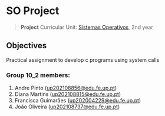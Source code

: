 # SO Project

>**Project**
>Curricular Unit: [Sistemas Operativos](https://sigarra.up.pt/feup/pt/ucurr_geral.ficha_uc_view?pv_ocorrencia_id=501677), 2nd year

## Objectives

Practical assignment to develop c programs using system calls

### Group 10_2 members:

1. Andre Pinto (up202108856@edu.fe.up.pt)
2. Diana Martins (up202108815@edu.fe.up.pt)
3. Francisca Guimarães (up202004229@edu.fe.up.pt)
4. João Oliveira (up202108737@edu.fe.up.pt)
